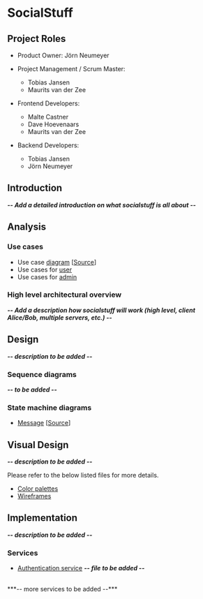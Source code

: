 # SocialStuff

## Project Roles

* Product Owner: Jörn Neumeyer
* Project Management / Scrum Master:
  * Tobias Jansen
  * Maurits van der Zee

* Frontend Developers:
  * Malte Castner
  * Dave Hoevenaars
  * Maurits van der Zee

* Backend Developers:
  * Tobias Jansen
  * Jörn Neumeyer

## Introduction

***-- Add a detailed introduction on what socialstuff is all about --***

## Analysis

### Use cases

 - Use case [diagram](usecases/usecase-diagram.svg) [[Source](usecases/use-case.uxf)]
 - Use cases for [user](usecases/index-user.md)
 - Use cases for [admin](usecases/index-admin.md)

### High level architectural overview

***-- Add a description how socialstuff will work (high level, client Alice/Bob, multiple servers, etc.) --***

## Design

***-- description to be added --***

### Sequence diagrams

***-- to be added --***

### State machine diagrams
 - [Message](design/state-machine-diagrams/message.svg) [[Source](design/state-machine-diagrams/state-machine-message.uxf)]
 
## Visual Design

***-- description to be added --***

Please refer to the below listed files for more details.

 - [Color palettes](visual-design/color-palette.md)
 - [Wireframes](visual-design/wireframes.md)

## Implementation

***-- description to be added --***

### Services

 - [Authentication service]() ***-- file to be added --***
 <br>
 ***-- more services to be added --***
